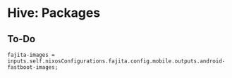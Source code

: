 # Hive: Packages

## To-Do

```(nix)
fajita-images = inputs.self.nixosConfigurations.fajita.config.mobile.outputs.android-fastboot-images;
```
